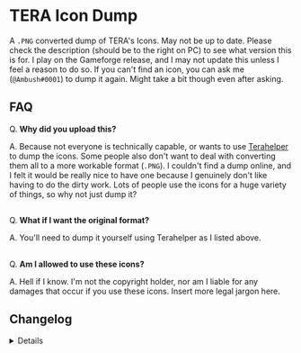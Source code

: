 # TERA Icon Dump

A `.PNG` converted dump of TERA's Icons. May not be up to date. Please check the description (should be to the right on PC) to see what version this is for. I play on the Gameforge release, and I may not update this unless I feel a reason to do so. If you can't find an icon, you can ask me (`@Ambush#0001`) to dump it again. Might take a bit though even after asking.


## FAQ
Q. **Why did you upload this?**

A. Because not everyone is technically capable, or wants to use [Terahelper](https://github.com/GoneUp/GPK_RePack) to dump the icons. Some people also don't want to deal with converting them all to a more workable format (`.PNG`). I couldn't find a dump online, and I felt it would be really nice to have one because I genuinely don't like having to do the dirty work. Lots of people use the icons for a huge variety of things, so why not just dump it?
##

Q. **What if I want the original format?**

A. You'll need to dump it yourself using Terahelper as I listed above.
##

Q. **Am I allowed to use these icons?**

A. Hell if I know. I'm not the copyright holder, nor am I liable for any damages that occur if you use these icons. Insert more legal jargon here.


## Changelog
<details>

 ### 1.2.0 (9/28/2021)
- v110 dump.

 ### 1.1.1 (8/6/2021)
- Github desktop too slow. :^)

 ### 1.1.0 (8/6/2021)
- v108 dump.
  
 ### 1.0.0 (7/8/2021)
- v107 dump.

</details>

